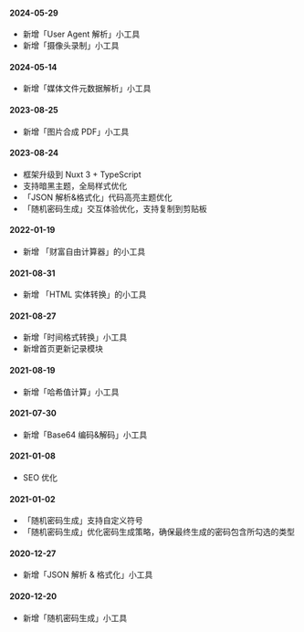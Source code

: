 #### 2024-05-29

- 新增「User Agent 解析」小工具
- 新增「摄像头录制」小工具

#### 2024-05-14

- 新增「媒体文件元数据解析」小工具

#### 2023-08-25

- 新增「图片合成 PDF」小工具

#### 2023-08-24

- 框架升级到 Nuxt 3 + TypeScript
- 支持暗黑主题，全局样式优化
- 「JSON 解析&格式化」代码高亮主题优化
- 「随机密码生成」交互体验优化，支持复制到剪贴板

#### 2022-01-19

- 新增 「财富自由计算器」的小工具

#### 2021-08-31

- 新增 「HTML 实体转换」的小工具

#### 2021-08-27

- 新增「时间格式转换」小工具
- 新增首页更新记录模块

#### 2021-08-19

- 新增「哈希值计算」小工具

#### 2021-07-30

- 新增「Base64 编码&解码」小工具

#### 2021-01-08

- SEO 优化

#### 2021-01-02

- 「随机密码生成」支持自定义符号
- 「随机密码生成」优化密码生成策略，确保最终生成的密码包含所勾选的类型

#### 2020-12-27

- 新增「JSON 解析 & 格式化」小工具

#### 2020-12-20

- 新增「随机密码生成」小工具
